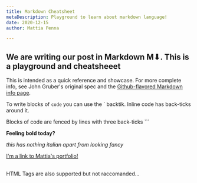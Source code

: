 ```yaml
---
title: Markdown Cheatsheet
metaDescription: Playground to learn about markdown language!
date: 2020-12-15
author: Mattia Penna

---
```


## We are writing our post in Markdown M⬇. This is a playground and cheatsheeet 

This is intended as a quick reference and showcase. For more complete info, see John Gruber's original spec and the [Github-flavored Markdown info page](https://guides.github.com/features/mastering-markdown/).

<!--more-->

To write blocks of `code` you can use the ` backtik.
Inline code has back-ticks around it.

Blocks of code are fenced by lines with three back-ticks ```

**Feeling bold today?**

*this has nothing italian apart from looking fancy*

[I'm a link to Mattia's portfolio!](https://tiapnn.netlify.app)

<br>
HTML Tags are also supported but not raccomanded... 
